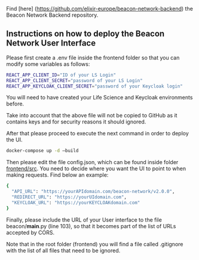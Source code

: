 Find [here] (https://github.com/elixir-europe/beacon-network-backend) the Beacon Network Backend repository.

## Instructions on how to deploy the Beacon Network User Interface

Please first create a .env file inside the frontend folder so that you can modify some variables as follows:

```bash
REACT_APP_CLIENT_ID="ID of your LS Login"
REACT_APP_CLIENT_SECRET="password of your LS Login"
REACT_APP_KEYCLOAK_CLIENT_SECRET="password of your Keycloak login"
```

You will need to have created your Life Science and Keycloak environments before.

Take into account that the above file will not be copied to GitHub as it contains keys and for security reasons it should ignored.


After that please proceed to execute the next command in order to deploy the UI.
 
 ```bash
docker-compose up -d –build
```

Then please edit the file config.json, which can be found inside folder [frontend/src](https://github.com/elixir-europe/beacon-network-ui/tree/main/frontend/src). You need to decide where you want the UI to point to when making requests. Find below an example:

 ```bash
{
   "API_URL": "https://yourAPIdomain.com/beacon-network/v2.0.0",
   "REDIRECT_URL": "https://yourUIdomain.com",
   "KEYCLOAK_URL": "https://yourKEYCLOAKdomain.com"
 }
```

Finally, please include the URL of your User interface to the file beacon/__main__.py (line 103), so that it becomes part of the list of URLs accepted by CORS.


Note that in the root folder (frontend) you will find a file called .gitignore with the list of all files that need to be ignored.
